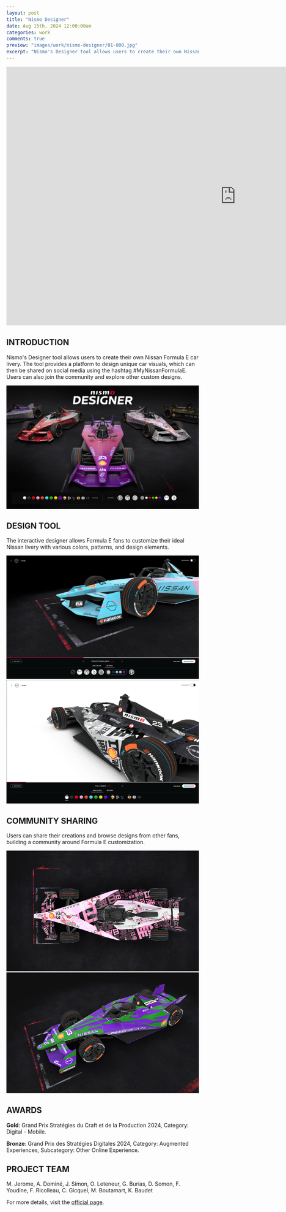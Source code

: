 ```yaml
---
layout: post
title: "Nismo Designer"
date: Aug 15th, 2024 12:00:00am
categories: work
comments: true
preview: "images/work/nismo-designer/01-800.jpg"
excerpt: "Nismo's Designer tool allows users to create their own Nissan Formula E car livery and share custom designs."
---
```


<iframe width="1200" height="675" src="https://www.youtube.com/embed/msbHb5RnbaQ" title="YouTube video player" frameborder="0" allow="accelerometer; autoplay; clipboard-write; encrypted-media; gyroscope; picture-in-picture" class="uk-responsive-width" allowfullscreen></iframe>

## INTRODUCTION

Nismo's Designer tool allows users to create their own Nissan Formula E car livery. The tool provides a platform to design unique car visuals, which can then be shared on social media using the hashtag #MyNissanFormulaE. Users can also join the community and explore other custom designs.

<div class="uk-grid" data-uk-grid-margin="">
    <div class="uk-width-large-1-1 uk-width-medium-1-1 uk-width-small-1-1">
         <img src="/images/work/nismo-designer/01-800.jpg" class="uk-responsive-width">
    </div>
</div>

## DESIGN TOOL

The interactive designer allows Formula E fans to customize their ideal Nissan livery with various colors, patterns, and design elements.

<div class="uk-grid" data-uk-grid-margin="">
    <div class="uk-width-large-1-2 uk-width-medium-1-2 uk-width-small-1-1">
         <img src="/images/work/nismo-designer/02.jpg" class="uk-responsive-width">
    </div>
    <div class="uk-width-large-1-2 uk-width-medium-1-2 uk-width-small-1-1">
         <img src="/images/work/nismo-designer/03.jpg" class="uk-responsive-width">
    </div>
</div>

## COMMUNITY SHARING

Users can share their creations and browse designs from other fans, building a community around Formula E customization.

<div class="uk-grid" data-uk-grid-margin="">
    <div class="uk-width-large-1-2 uk-width-medium-1-2 uk-width-small-1-1">
         <img src="/images/work/nismo-designer/04.jpg" class="uk-responsive-width">
    </div>
    <div class="uk-width-large-1-2 uk-width-medium-1-2 uk-width-small-1-1">
         <img src="/images/work/nismo-designer/05.jpg" class="uk-responsive-width">
    </div>
</div>

## AWARDS

**Gold**: Grand Prix Stratégies du Craft et de la Production 2024, Category: Digital - Mobile.

**Bronze**: Grand Prix des Stratégies Digitales 2024, Category: Augmented Experiences, Subcategory: Other Online Experience.

## PROJECT TEAM

M. Jerome, A. Dominé, J. Simon, O. Leteneur, G. Burias, D. Somon, F. Youdine, F. Ricolleau, C. Gicquel, M. Boutamart, K. Baudet

For more details, visit the [official page](https://www.nismo.com/others/customise-your-fe).